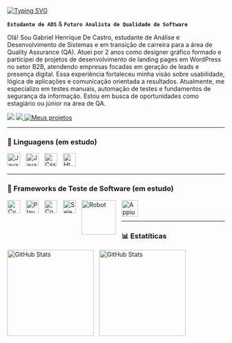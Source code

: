 <a href="https://git.io/typing-svg"><img src="https://readme-typing-svg.demolab.com?font=Fira+Code&pause=1000&color=F70000&width=435&lines=Oi!%F0%9F%91%8B+Sou+o+Gabriel.+;Seja+Bem-Vindo(a);meu+GitHub+%3A)" alt="Typing SVG" /></a>

**`Estudante de ADS`** & **`Futuro Analista de Qualidade de Software`**

Olá! Sou Gabriel Henrique De Castro, estudante de Análise e Desenvolvimento de Sistemas e em transição de carreira para a área de Quality Assurance (QA). Atuei por 2 anos como designer gráfico formado e participei de projetos de desenvolvimento de landing pages em WordPress no setor B2B, atendendo empresas focadas em geração de leads e presença digital. Essa experiência fortaleceu minha visão sobre usabilidade, lógica de aplicações e comunicação orientada a resultados. Atualmente, me especializo em testes manuais, automação de testes e fundamentos de segurança da informação. Estou em busca de oportunidades como estagiário ou júnior na área de QA.


<div> 
  <a href = "mailto:gabrielcastro.gh79@gmail.com"><img src="https://img.shields.io/badge/Gmail-D14836?style=for-the-badge&logo=gmail&logoColor=white" target="_blank"></a>
  <a href="https://www.linkedin.com/in/gabriel-ccastro/"><img src="https://img.shields.io/badge/-LinkedIn-%230077B5?style=for-the-badge&logo=linkedin&logoColor=white" target="_blank">
  <a href="https://github.com/Gabriel-CQA?tab=repositories"><img alt="Meus projetos",title="Projetos" src="https://custom-icon-badges.demolab.com/github/stars/gabriel-cqa?color=55960c&style=for-the-badge&labelColor=488207&logo=star&label=projetos"/></a>
</div>

---

### 🤖 Linguagens (em estudo)

<img 
    align="left" 
    alt="JavaScript" 
    title="JavaScript"
    width="30px" 
    style="padding-right: 10px;" 
    src="https://cdn.jsdelivr.net/gh/devicons/devicon@latest/icons/javascript/javascript-original.svg" 
/>

<img 
    align="left" 
    alt="Java" 
    title="Java"
    width="30px" 
    style="padding-right: 10px;" 
    src="https://cdn.jsdelivr.net/gh/devicons/devicon@latest/icons/java/java-original.svg" 
/>

<img 
    align="left" 
    alt="Css3" 
    title="Css3"
    width="30px" 
    style="padding-right: 10px;" 
    src="https://cdn.jsdelivr.net/gh/devicons/devicon@latest/icons/css3/css3-original.svg" 
/>

<img 
    align="left" 
    alt="Html5" 
    title="Html5"
    width="30px" 
    style="padding-right: 10px;" 
    src="https://cdn.jsdelivr.net/gh/devicons/devicon@latest/icons/html5/html5-original.svg" 
/>

<br/>
<br/>

---

### 🤖 Frameworks de Teste de Software (em estudo)

<img 
    align="left" 
    alt="Cypressio" 
    title="Cypressio"
    width="30px" 
    style="padding-right: 10px;" 
    src="https://cdn.jsdelivr.net/gh/devicons/devicon@latest/icons/cypressio/cypressio-original.svg" 
/>
          
<img 
    align="left" 
    alt="Playwright" 
    title="Playwright"
    width="30px" 
    style="padding-right: 10px;" 
    src="https://cdn.jsdelivr.net/gh/devicons/devicon@latest/icons/playwright/playwright-original.svg" 
/>

<img 
    align="left" 
    alt="CodeseptJs" 
    title="CodeseptJs"
    width="30px" 
    style="padding-right: 10px;" 
    src="https://i.imgur.com/4PXeOSW.png" 
/>

<img 
    align="left" 
    alt="Selenium" 
    title="Selenium"
    width="30px" 
    style="padding-right: 10px;" 
    src="https://cdn.jsdelivr.net/gh/devicons/devicon@latest/icons/selenium/selenium-original.svg" 
/>

<img 
    align="left" 
    alt="Robot" 
    title="Robot"
    width="80px" 
    style="padding-right: 10px;" 
    src="https://i.imgur.com/j7UDOOV.png" 
/>

<img 
    align="left" 
    alt="Appium" 
    title="Appium"
    width="38px" 
    style="padding-right: 10px;" 
    src="https://i.imgur.com/3qUOFY6.png" 
/>

<br/>
<br/>

---
### 📊 Estatíticas

<p>
  <img 
    align="left" 
    alt="GitHub Stats" 
    height="200" 
    style="padding-right: 10px;" 
    src="https://github-readme-stats.vercel.app/api?username=gabriel-cqa&show_icons=true&theme=tokyonight&include_all_commits=true&locale=pt-br" 
  />

<img 
      align="left" 
      alt="GitHub Stats" 
      height="200" 
      src="https://github-readme-stats.vercel.app/api/top-langs/?username=gabriel-cqa&theme=tokyonight&layout=compact&custom_title=Tecnologias&langs_count=4" 
  />

</p>

